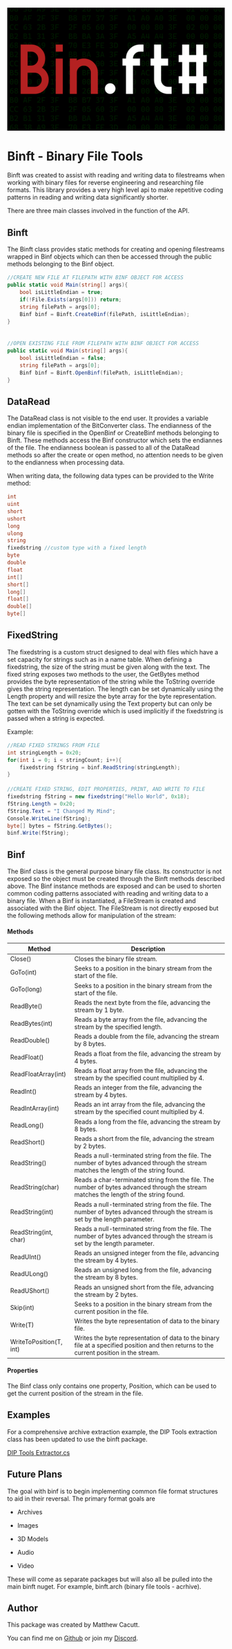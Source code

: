 ![Binft](./binft.png)

# Binft - Binary File Tools

Binft was created to assist with reading and writing data to filestreams when working with binary files for reverse engineering and researching file formats. This library provides a very high level api to make repetitive coding patterns in reading and writing data significantly shorter. 

There are three main classes involved in the function of the API. 

## Binft

The Binft class provides static methods for creating and opening filestreams wrapped in Binf objects which can then be accessed through the public methods belonging to the Binf object.

```csharp
//CREATE NEW FILE AT FILEPATH WITH BINF OBJECT FOR ACCESS
public static void Main(string[] args){
    bool isLittleEndian = true;
    if(!File.Exists(args[0])) return;
    string filePath = args[0];
    Binf binf = Binft.CreateBinf(filePath, isLittleEndian);
}


//OPEN EXISTING FILE FROM FILEPATH WITH BINF OBJECT FOR ACCESS
public static void Main(string[] args){
    bool isLittleEndian = false;
    string filePath = args[0];
    Binf binf = Binft.OpenBinf(filePath, isLittleEndian);
}
```

## DataRead

The DataRead class is not visible to the end user. It provides a variable endian implementation of the BitConverter class. The endianness of the binary file is specified in the OpenBinf or CreateBinf methods belonging to Binft. These methods access the Binf constructor which sets the endiannes of the file. The endianness boolean is passed to all of the DataRead methods so after the create or open method, no attention needs to be given to the endianness when processing data. 

When writing data, the following data types can be provided to the Write method:

```csharp
int
uint
short
ushort
long
ulong
string
fixedstring //custom type with a fixed length
byte
double
float
int[]
short[]
long[]
float[]
double[]
byte[]
```

## FixedString

The fixedstring is a custom struct designed to deal with files which have a set capacity for strings such as in a name table. When defining a fixedstring, the size of the string must be given along with the text. The fixed string exposes two methods to the user, the GetBytes method provides the byte representation of the string while the ToString override gives the string representation. The length can be set dynamically using the Length property and will resize the byte array for the byte representation. The text can be set dynamically using the Text property but can only be gotten with the ToString override which is used implicitly if the fixedstring is passed when a string is expected.

Example:

```csharp
//READ FIXED STRINGS FROM FILE
int stringLength = 0x20;
for(int i = 0; i < stringCount; i++){
    fixedstring fString = binf.ReadString(stringLength);
}

//CREATE FIXED STRING, EDIT PROPERTIES, PRINT, AND WRITE TO FILE
fixedstring fString = new fixedstring("Hello World", 0x18);
fString.Length = 0x20;
fString.Text = "I Changed My Mind";
Console.WriteLine(fString);
byte[] bytes = fString.GetBytes();
binf.Write(fString);
```

## Binf

The Binf class is the general purpose binary file class. Its constructor is not exposed so the object must be created through the Binft methods described above. The Binf instance methods are exposed and can be used to shorten common coding patterns associated with reading and writing data to a binary file. When a Binf is instantiated, a FileStream is created and associated with the Binf object. The FileStream is not directly exposed but the following methods allow for manipulation of the stream:

#### Methods

| Method                     | Description                                                                                                                               |
| -------------------------- | ----------------------------------------------------------------------------------------------------------------------------------------- |
| Close()                    | Closes the binary file stream.                                                                                                            |
| GoTo(int)                  | Seeks to a position in the binary stream from the start of the file.                                                                      |
| GoTo(long)                 | Seeks to a position in the binary stream from the start of the file.                                                                      |
| ReadByte()                 | Reads the next byte from the file, advancing the stream by 1 byte.                                                                        |
| ReadBytes(int)             | Reads a byte array from the file, advancing the stream by the specified length.                                                           |
| ReadDouble()               | Reads a double from the file, advancing the stream by 8 bytes.                                                                            |
| ReadFloat()                | Reads a float from the file, advancing the stream by 4 bytes.                                                                             |
| ReadFloatArray(int)        | Reads a float array from the file, advancing the stream by the specified count multiplied by 4.                                           |
| ReadInt()                  | Reads an integer from the file, advancing the stream by 4 bytes.                                                                          |
| ReadIntArray(int)          | Reads an int array from the file, advancing the stream by the specified count multiplied by 4.                                            |
| ReadLong()                 | Reads a long from the file, advancing the stream by 8 bytes.                                                                              |
| ReadShort()                | Reads a short from the file, advancing the stream by 2 bytes.                                                                             |
| ReadString()               | Reads a null-terminated string from the file. The number of bytes advanced through the stream matches the length of the string found.     |
| ReadString(char)           | Reads a char-terminated string from the file. The number of bytes advanced through the stream matches the length of the string found.     |
| ReadString(int)            | Reads a null-terminated string from the file. The number of bytes advanced through the stream is set by the length parameter.             |
| ReadString(int, char)      | Reads a null-terminated string from the file. The number of bytes advanced through the stream is set by the length parameter.             |
| ReadUInt()                 | Reads an unsigned integer from the file, advancing the stream by 4 bytes.                                                                 |
| ReadULong()                | Reads an unsigned long from the file, advancing the stream by 8 bytes.                                                                    |
| ReadUShort()               | Reads an unsigned short from the file, advancing the stream by 2 bytes.                                                                   |
| Skip(int)                  | Seeks to a position in the binary stream from the current position in the file.                                                           |
| Write<T>(T)                | Writes the byte representation of data to the binary file.                                                                                |
| WriteToPosition<T>(T, int) | Writes the byte representation of data to the binary file at a specified position and then returns to the current position in the stream. |

#### Properties

The Binf class only contains one property, Position, which can be used to get the current position of the stream in the file.

## Examples

For a comprehensive archive extraction example, the DIP Tools extraction class has been updated to use the binft package. 

[DIP Tools Extractor.cs](https://github.com/xMcacutt/Yukes-DIP-Tools/blob/master/DIP%20Extractor/Extractor.cs)

## Future Plans

The goal with binf is to begin implementing common file format structures to aid in their reversal. The primary format goals are

- Archives

- Images

- 3D Models

- Audio

- Video

These will come as separate packages but will also all be pulled into the main binft nuget. For example, binft.arch (binary file tools - acrhive).

## Author

This package was created by Matthew Cacutt. 

You can find me on [Github](https://github.com/xMcacutt/) or join my [Discord](https://discord.gg/qkPHxEEczd "https://discord.gg/qkPHxEEczd").
